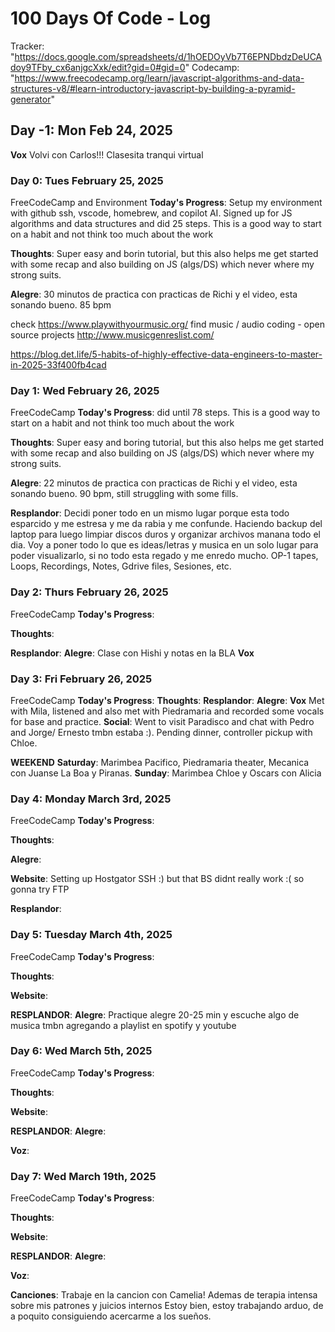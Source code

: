 # 100 Days Of Code - Log
Tracker:
"https://docs.google.com/spreadsheets/d/1hOEDOyVb7T6EPNDbdzDeUCAdoy9TFby_cx6anjgcXxk/edit?gid=0#gid=0"
Codecamp:
"https://www.freecodecamp.org/learn/javascript-algorithms-and-data-structures-v8/#learn-introductory-javascript-by-building-a-pyramid-generator"

## Day -1: Mon Feb 24, 2025
**Vox** Volvi con Carlos!!! Clasesita tranqui virtual


### Day 0: Tues February 25, 2025

FreeCodeCamp and Environment
**Today's Progress**: Setup my environment with github ssh, vscode, homebrew, and copilot AI. Signed up for JS algorithms and data structures and did 25 steps. This is a good way to start on a habit and not think too much about the work

**Thoughts**: Super easy and borin tutorial, but this also helps me get started with some recap and also building on JS (algs/DS) which never where my strong suits.

**Alegre**: 30 minutos de practica con practicas de Richi y el video, esta sonando bueno. 85 bpm


check 
https://www.playwithyourmusic.org/
find music / audio coding - open source projects
http://www.musicgenreslist.com/

https://blog.det.life/5-habits-of-highly-effective-data-engineers-to-master-in-2025-33f400fb4cad


### Day 1: Wed February 26, 2025

FreeCodeCamp 
**Today's Progress**: did until 78 steps. This is a good way to start on a habit and not think too much about the work

**Thoughts**: Super easy and boring tutorial, but this also helps me get started with some recap and also building on JS (algs/DS) which never where my strong suits.

**Alegre**: 22 minutos de practica con practicas de Richi y el video, esta sonando bueno. 90 bpm, still struggling with some fills.

**Resplandor**:
Decidi poner todo en un mismo lugar porque esta todo esparcido y me estresa y me da rabia y me confunde.
Haciendo backup del laptop para luego limpiar discos duros y organizar archivos manana todo el dia.
Voy a poner todo lo que es ideas/letras y musica en un solo lugar para poder visualizarlo, si no todo esta regado y me enredo mucho.
OP-1 tapes, Loops, Recordings, Notes, Gdrive files, Sesiones, etc.


### Day 2: Thurs February 26, 2025

FreeCodeCamp 
**Today's Progress**: 

**Thoughts**: 

**Resplandor**:
**Alegre**: Clase con Hishi y notas en la BLA
**Vox**


### Day 3: Fri February 26, 2025

FreeCodeCamp 
**Today's Progress**: 
**Thoughts**: 
**Resplandor**: 
**Alegre**: 
**Vox** Met with Mila, listened and also met with Piedramaria and recorded some vocals for base and practice.
**Social**: Went to visit Paradisco and chat with Pedro and Jorge/ Ernesto tmbn estaba :). Pending dinner, controller pickup with Chloe.

**WEEKEND**
**Saturday**: Marimbea Pacifico, Piedramaria theater, Mecanica con Juanse La Boa y Piranas.
**Sunday**: Marimbea Chloe y Oscars con Alicia


### Day 4: Monday March 3rd, 2025

FreeCodeCamp 
**Today's Progress**:

**Thoughts**: 

**Alegre**: 

**Website**:
Setting up Hostgator SSH :) but that BS didnt really work :( so gonna try FTP

**Resplandor**:


### Day 5: Tuesday March 4th, 2025

FreeCodeCamp 
**Today's Progress**:

**Thoughts**: 

**Website**:

**RESPLANDOR**:
**Alegre**: 
Practique alegre 20-25 min y escuche algo de musica tmbn agregando a playlist en spotify y youtube


### Day 6: Wed March 5th, 2025

FreeCodeCamp 
**Today's Progress**:

**Thoughts**: 

**Website**:

**RESPLANDOR**:
**Alegre**: 

**Voz**: 


### Day 7: Wed March 19th, 2025

FreeCodeCamp 
**Today's Progress**:

**Thoughts**: 

**Website**:

**RESPLANDOR**:
**Alegre**: 

**Voz**: 

**Canciones**: Trabaje en la cancion con Camelia!
Ademas de terapia intensa sobre mis patrones y juicios internos
Estoy bien, estoy trabajando arduo, de a poquito consiguiendo acercarme a los sueños.
